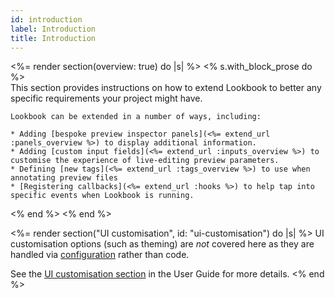 ```yaml
---
id: introduction
label: Introduction
title: Introduction
---
```


<%= render section(overview: true) do |s| %>
  <% s.with_block_prose do %>    
    This section provides instructions on how to extend Lookbook to better any specific requirements your project might have.
    
    Lookbook can be extended in a number of ways, including:
    
    * Adding [bespoke preview inspector panels](<%= extend_url :panels_overview %>) to display additional information.
    * Adding [custom input fields](<%= extend_url :inputs_overview %>) to customise the experience of live-editing preview parameters.
    * Defining [new tags](<%= extend_url :tags_overview %>) to use when annotating preview files
    * [Registering callbacks](<%= extend_url :hooks %>) to help tap into specific events when Lookbook is running.

  <% end %>
<% end %>

<%= render section("UI customisation", id: "ui-customisation") do |s| %>
  UI customisation options (such as theming) are _not_ covered here as they are handled via [configuration](<%= guide_url :configuration %>) rather than code.
  
  See the [UI customisation section](<%= guide_url :ui_theming %>) in the User Guide for more details. 
<% end %>
